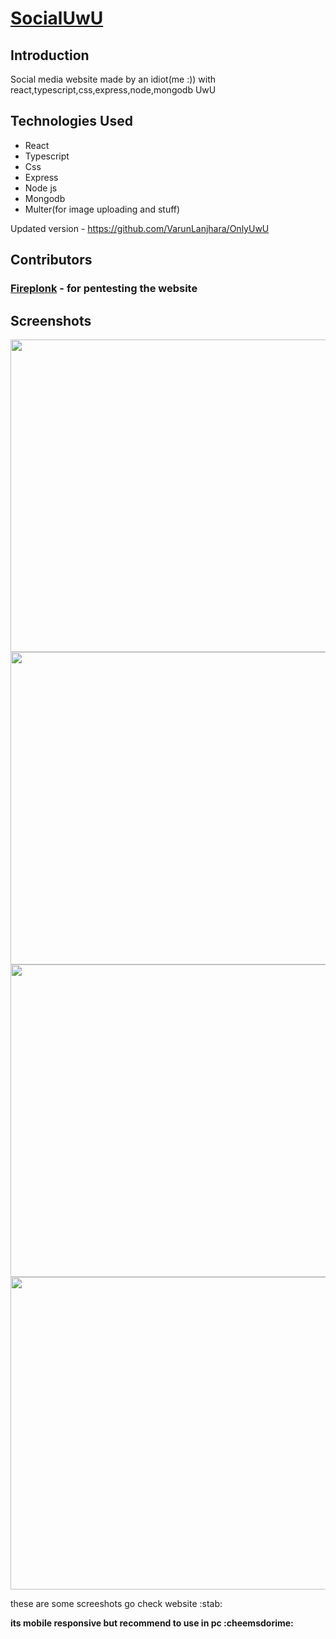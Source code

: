 # [SocialUwU](https://socialuwu.netlify.app/)

## Introduction
Social media website made by an idiot(me :)) with react,typescript,css,express,node,mongodb UwU

## Technologies Used
- React
- Typescript
- Css
- Express
- Node js
- Mongodb
- Multer(for image uploading and stuff)

Updated version - https://github.com/VarunLanjhara/OnlyUwU

## Contributors
### [Fireplonk](https://github.com/FirePlank/) - for pentesting the website

## Screenshots
<img src = "https://github.com/VarunLanjhara/SocialUwU/blob/main/client/github_images/homedark.png" alt = "" width = "1100px" height = "500px">
<img src = "https://github.com/VarunLanjhara/SocialUwU/blob/main/client/github_images/profileuser.png" alt = "" width = "1100px" height = "500px">
<img src = "https://github.com/VarunLanjhara/SocialUwU/blob/main/client/github_images/profileotheruser.png" alt = "" width = "1100px" height = "500px">
<img src = "https://github.com/VarunLanjhara/SocialUwU/blob/main/client/github_images/settings.png" alt = "" width = "1100px" height = "500px">

these are some screeshots go check website :stab:

**its mobile responsive but recommend to use in pc :cheemsdorime:**

